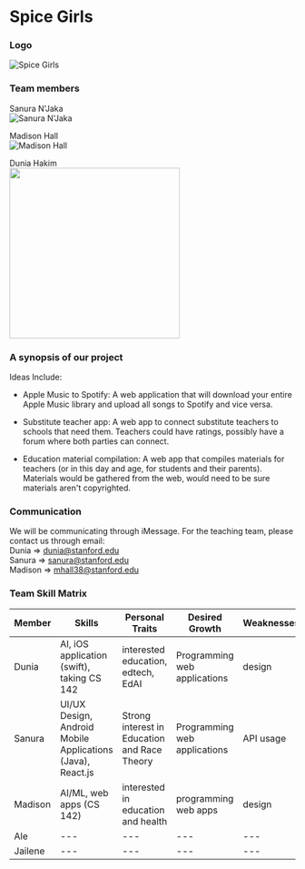 # Spice Girls 

### Logo

![Spice Girls](https://github.com/StanfordCS194/Team-5/blob/master/Spice-Girls.jpg)

### Team members

Sanura N'Jaka  
![Sanura N'Jaka](https://github.com/StanfordCS194/Team-5/blob/master/Sanura.jpeg)

Madison Hall  
![Madison Hall](https://github.com/StanfordCS194/Team-5/blob/master/MadisonH.png)  

Dunia Hakim  
<img src="https://github.com/StanfordCS194/Team-5/blob/master/dunia.JPG" width="300"/> 

### A synopsis of our project

Ideas Include:

- Apple Music to Spotify: A web application that will download your entire Apple Music library and upload all songs to Spotify and vice versa.

- Substitute teacher app: A web app to connect substitute teachers to schools that need them. Teachers could have ratings, possibly have a forum where both parties can connect. 

- Education material compilation: A web app that compiles materials for teachers (or in this day and age, for students and their parents). Materials would be gathered from the web, would need to be sure materials aren't copyrighted.

### Communication
We will be communicating through iMessage. For the teaching team, please contact us through email:  
Dunia => dunia@stanford.edu  
Sanura => sanura@stanford.edu  
Madison => mhall38@stanford.edu

### Team Skill Matrix

Member | Skills | Personal Traits | Desired Growth | Weaknesses
--- | --- | --- | --- | ---
Dunia | AI, iOS application (swift), taking CS 142 | interested education, edtech, EdAI | Programming web applications | design
Sanura | UI/UX Design, Android Mobile Applications (Java), React.js | Strong interest in Education and Race Theory | Programming web applications | API usage
Madison | AI/ML, web apps (CS 142) | interested in education and health | programming web apps | design
Ale | --- | --- | --- | ---
Jailene | --- | --- | --- | ---
